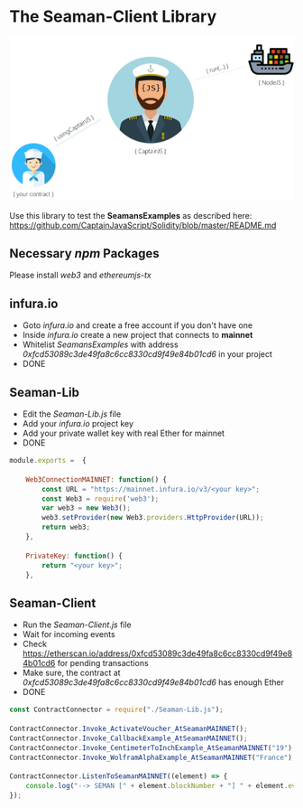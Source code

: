 # The Seaman-Client Library
![useful image](Captain.jpg)

Use this library to test the **SeamansExamples** as described here: https://github.com/CaptainJavaScript/Solidity/blob/master/README.md



## Necessary _npm_ Packages
Please install _web3_ and _ethereumjs-tx_


## infura.io
+ Goto _infura.io_ and create a free account if you don't have one
+ Inside _infura.io_ create a new project that connects to **mainnet** 
+ Whitelist _SeamansExamples_ with address _0xfcd53089c3de49fa8c6cc8330cd9f49e84b01cd6_ in your project
+ DONE


## Seaman-Lib
+ Edit the _Seaman-Lib.js_ file
+ Add your _infura.io_ project key 
+ Add your private wallet key with real Ether for mainnet
+ DONE 


```JavaScript
module.exports =  {

    Web3ConnectionMAINNET: function() {
        const URL = "https://mainnet.infura.io/v3/<your key>";  
        const Web3 = require('web3');
        var web3 = new Web3();
        web3.setProvider(new Web3.providers.HttpProvider(URL));
        return web3;
    },

    PrivateKey: function() {
        return "<your key>";
    },
```


## Seaman-Client
+ Run the _Seaman-Client.js_ file
+ Wait for incoming events
+ Check https://etherscan.io/address/0xfcd53089c3de49fa8c6cc8330cd9f49e84b01cd6 for pending transactions
+ Make sure, the contract at _0xfcd53089c3de49fa8c6cc8330cd9f49e84b01cd6_ has enough Ether
+ DONE 


```JavaScript
const ContractConnector = require("./Seaman-Lib.js");

ContractConnector.Invoke_ActivateVoucher_AtSeamanMAINNET();
ContractConnector.Invoke_CallbackExample_AtSeamanMAINNET();
ContractConnector.Invoke_CentimeterToInchExample_AtSeamanMAINNET("19");
ContractConnector.Invoke_WolframAlphaExample_AtSeamanMAINNET("France");

ContractConnector.ListenToSeamanMAINNET((element) => {
    console.log("--> SEMAN [" + element.blockNumber + "] " + element.event + ": " + element.returnValues[0]);
});
```



